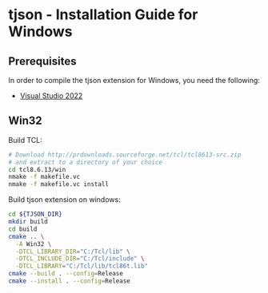 # tjson - Installation Guide for Windows



## Prerequisites

In order to compile the tjson extension for Windows, you need the following:

- [Visual Studio 2022](https://visualstudio.microsoft.com/downloads/)

## Win32

Build TCL:

```bash
# Download http://prdownloads.sourceforge.net/tcl/tcl8613-src.zip
# and extract to a directory of your choice
cd tcl8.6.13/win
nmake -f makefile.vc
nmake -f makefile.vc install
```

Build tjson extension on windows:

```bash
cd ${TJSON_DIR}
mkdir build
cd build
cmake .. \
  -A Win32 \
  -DTCL_LIBRARY_DIR="C:/Tcl/lib" \
  -DTCL_INCLUDE_DIR="C:/Tcl/include" \
  -DTCL_LIBRARY="C:/Tcl/lib/tcl86t.lib"
cmake --build . --config=Release
cmake --install . --config=Release
```

